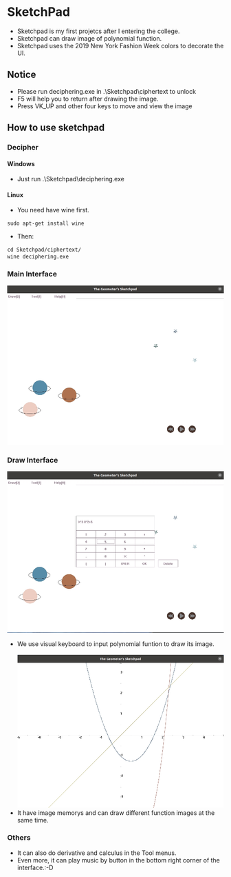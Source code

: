 # SketchPad
* Sketchpad is my first projetcs after I entering the college.
* Sketchpad can draw image of polynomial function.
* Sketchpad uses the 2019 New York Fashion Week colors to decorate the UI.
## Notice
* Please run deciphering.exe in .\Sketchpad\ciphertext to unlock
* F5 will help you to return after drawing the image.
* Press VK_UP and other four keys to move and view the image
## How to use sketchpad
### Decipher
#### Windows
* Just run .\Sketchpad\deciphering.exe
#### Linux
* You need have wine first.
```
sudo apt-get install wine
```
* Then:
```
cd Sketchpad/ciphertext/
wine deciphering.exe
```
### Main Interface
![Main Interface](/figs/MainInterface.jpg)

### Draw Interface
![Draw Interface](/figs/DrawInterface.jpg)
* We use visual keyboard to input polynomial funtion to draw its image.
<br></br>
![Function Image](/figs/FunctionImage.jpg)
* It have image memorys and can draw different function images at the same time.

### Others
* It can also do derivative and calculus in the Tool menus.
* Even more, it can play music by button in the bottom right corner of the interface.:-D
